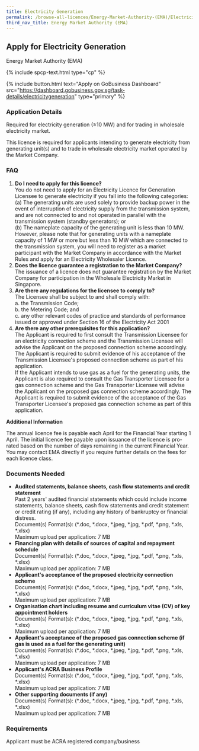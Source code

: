 ```yaml
---
title: Electricity Generation
permalink: /browse-all-licences/Energy-Market-Authority-(EMA)/Electricity-Generation
third_nav_title: Energy Market Authority (EMA)
---
```


## Apply for Electricity Generation

Energy Market Authority (EMA)

{% include spcp-text.html type="cp" %}

{% include button.html text="Apply on GoBusiness Dashboard" src="https://dashboard.gobusiness.gov.sg/task-details/electricitygeneration" type="primary" %}

<H3>Application Details</H3>

<p>Required for electricity generation (≥10 MW) and for trading in wholesale electricity market.</p>
<p>This licence is required for applicants intending to generate electricity from generating unit(s) and to trade in wholesale electricity market operated by the Market Company.</p>
<h3>FAQ</h3>
<ol>
<li><strong>Do I need to apply for this licence?</strong><br>
You do not need to apply for an Electricity Licence for Generation Licensee to generate electricity if you fall into the following categories:<br>
(a) The generating units are used solely to provide backup power in the event of interruption of electricity supply from the transmission system, and are not connected to and not operated in parallel with the transmission system (standby generators); or<br>
(b) The nameplate capacity of the generating unit is less than 10 MW. However, please note that for generating units with a nameplate capacity of 1 MW or more but less than 10 MW which are connected to the transmission system, you will need to register as a market participant with the Market Company in accordance with the Market Rules and apply for an Electricity Wholesaler Licence.</li>
<li>
<strong>Does the licence guarantee a registration to the Market Company?</strong><br>
The issuance of a licence does not guarantee registration by the Market Company for participation in the Wholesale Electricity Market in Singapore.</li>
<li><strong>Are there any regulations for the licensee to comply to?</strong><br>
The Licensee shall be subject to and shall comply with:<br />a. the Transmission Code;<br />b. the Metering Code; and<br />c. any other relevant codes of practice and standards of performance issued or approved under Section 16 of the Electricity Act 2001</li>
<li><strong>Are there any other prerequisites for this application?</strong><br>
The Applicant is required to first consult the Transmission Licensee for an electricity connection scheme and the Transmission Licensee will advise the Applicant on the proposed connection scheme accordingly. The Applicant is required to submit evidence of his acceptance of the Transmission Licensee's proposed connection scheme as part of his application.<br>
If the Applicant intends to use gas as a fuel for the generating units, the Applicant is also required to consult the Gas Transporter Licensee for a gas connection scheme and the Gas Transporter Licensee will advise the Applicant on the proposed gas connection scheme accordingly. The Applicant is required to submit evidence of the acceptance of the Gas Transporter Licensee's proposed gas connection scheme as part of this application.</li>
</ol>

<strong>Additional Information</strong>

<p>The annual licence fee is payable each April for the Financial Year starting 1 April. The initial licence fee payable upon issuance of the licence is pro-rated based on the number of days remaining in the current Financial Year.<br>You may contact EMA directly if you require further details on the fees for each licence class.</p>

<H3>Documents Needed</H3>

<ul>
<li><strong>Audited statements, balance sheets, cash flow statements and credit statement</strong>
<br />Past 2 years' audited financial statements which could include income statements, balance sheets, cash flow statements and credit statement or credit rating (if any), including any history of bankruptcy or financial distress.
<br>Document(s) Format(s): (*.doc, *.docx, *.jpeg, *.jpg, *.pdf, *.png, *.xls, *.xlsx)
<br>Maximum upload per application: 7 MB
</li>
<li><strong>Financing plan with details of sources of capital and repayment schedule</strong>
<br>Document(s) Format(s): (*.doc, *.docx, *.jpeg, *.jpg, *.pdf, *.png, *.xls, *.xlsx)
<br>Maximum upload per application: 7 MB
</li>
<li><strong>Applicant's acceptance of the proposed electricity connection scheme</strong>
<br>Document(s) Format(s): (*.doc, *.docx, *.jpeg, *.jpg, *.pdf, *.png, *.xls, *.xlsx)
<br>Maximum upload per application: 7 MB
</li>
<li><strong>Organisation chart including resume and curriculum vitae (CV) of key appointment holders</strong>
<br>Document(s) Format(s): (*.doc, *.docx, *.jpeg, *.jpg, *.pdf, *.png, *.xls, *.xlsx)
<br>Maximum upload per application: 7 MB
</li>
<li><strong>Applicant's acceptance of the proposed gas connection scheme (if gas is used as a fuel for the generating unit)</strong>
<br>Document(s) Format(s): (*.doc, *.docx, *.jpeg, *.jpg, *.pdf, *.png, *.xls, *.xlsx)
<br>Maximum upload per application: 7 MB
</li>
<li><strong>Applicant's ACRA Business Profile</strong>
<br>Document(s) Format(s): (*.doc, *.docx, *.jpeg, *.jpg, *.pdf, *.png, *.xls, *.xlsx)
<br>Maximum upload per application: 7 MB
</li>
<li><strong>Other supporting documents (if any)</strong>
<br>Document(s) Format(s): (*.doc, *.docx, *.jpeg, *.jpg, *.pdf, *.png, *.xls, *.xlsx)
<br>Maximum upload per application: 7 MB
</li>
</ul>

<H3>Requirements</H3>

Applicant must be ACRA registered company/business

